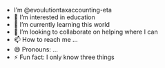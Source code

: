 - I’m @evoulutiontaxaccounting-eta
- 👀 I’m interested in education
- 🌱 I’m currently learning this world
- 💞️ I’m looking to collaborate on helping where I can
- 📫 How to reach me ...
- 😄 Pronouns: ...
- ⚡ Fun fact: I only know three things 

<!---
evoulutiontaxaccounting-eta/evoulutiontaxaccounting-eta is a ✨ special ✨ repository because its `README.md` (this file) appears on your GitHub profile.
You can click the Preview link to take a look at your changes.
--->
